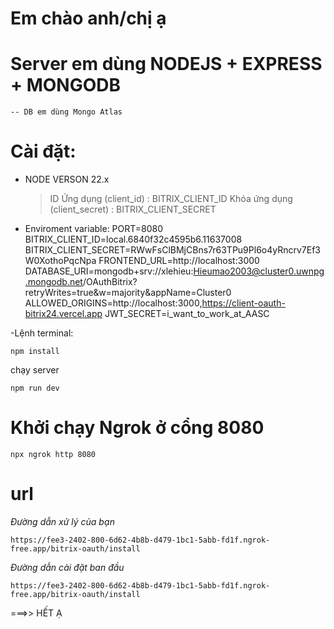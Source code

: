 # Em chào anh/chị ạ

# Server em dùng NODEJS + EXPRESS + MONGODB

    -- DB em dùng Mongo Atlas

# Cài đặt:

-   NODE VERSON 22.x
    > ID Ứng dụng (client_id) : BITRIX_CLIENT_ID
    > Khóa ứng dụng (client_secret) : BITRIX_CLIENT_SECRET
-   Enviroment variable:
    PORT=8080
    BITRIX_CLIENT_ID=local.6840f32c4595b6.11637008
    BITRIX_CLIENT_SECRET=RWwFsClBMjCBns7r63TPu9Pl6o4yRncrv7Ef3W0XothoPqcNpa
    FRONTEND_URL=http://localhost:3000
    DATABASE_URI=mongodb+srv://xlehieu:Hieumao2003@cluster0.uwnpg.mongodb.net/OAuthBitrix?retryWrites=true&w=majority&appName=Cluster0
    ALLOWED_ORIGINS=http://localhost:3000,https://client-oauth-bitrix24.vercel.app
    JWT_SECRET=i_want_to_work_at_AASC

-Lệnh terminal:

```
npm install
```

chạy server

```
npm run dev
```

# Khởi chạy Ngrok ở cổng 8080

```
npx ngrok http 8080
```

# url

_Đường dẫn xử lý của bạn_

```
https://fee3-2402-800-6d62-4b8b-d479-1bc1-5abb-fd1f.ngrok-free.app/bitrix-oauth/install
```

_Đường dẫn cài đặt ban đầu_

```
https://fee3-2402-800-6d62-4b8b-d479-1bc1-5abb-fd1f.ngrok-free.app/bitrix-oauth/install
```

===>> HẾT Ạ
